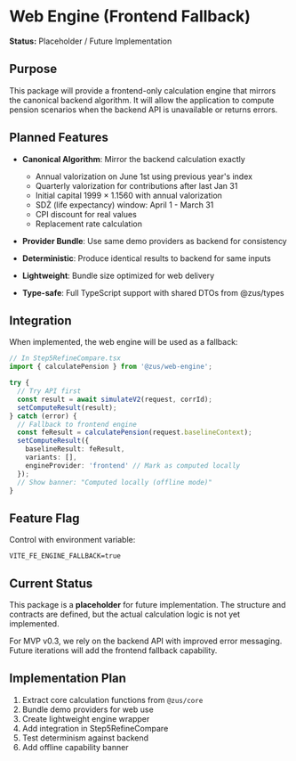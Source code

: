 # Web Engine (Frontend Fallback)

**Status:** Placeholder / Future Implementation

## Purpose

This package will provide a frontend-only calculation engine that mirrors the canonical backend algorithm. It will allow the application to compute pension scenarios when the backend API is unavailable or returns errors.

## Planned Features

- **Canonical Algorithm**: Mirror the backend calculation exactly
  - Annual valorization on June 1st using previous year's index
  - Quarterly valorization for contributions after last Jan 31
  - Initial capital 1999 × 1.1560 with annual valorization
  - SDŻ (life expectancy) window: April 1 - March 31
  - CPI discount for real values
  - Replacement rate calculation

- **Provider Bundle**: Use same demo providers as backend for consistency
- **Deterministic**: Produce identical results to backend for same inputs
- **Lightweight**: Bundle size optimized for web delivery
- **Type-safe**: Full TypeScript support with shared DTOs from @zus/types

## Integration

When implemented, the web engine will be used as a fallback:

```typescript
// In Step5RefineCompare.tsx
import { calculatePension } from '@zus/web-engine';

try {
  // Try API first
  const result = await simulateV2(request, corrId);
  setComputeResult(result);
} catch (error) {
  // Fallback to frontend engine
  const feResult = calculatePension(request.baselineContext);
  setComputeResult({
    baselineResult: feResult,
    variants: [],
    engineProvider: 'frontend' // Mark as computed locally
  });
  // Show banner: "Computed locally (offline mode)"
}
```

## Feature Flag

Control with environment variable:
```
VITE_FE_ENGINE_FALLBACK=true
```

## Current Status

This package is a **placeholder** for future implementation. The structure and contracts are defined, but the actual calculation logic is not yet implemented.

For MVP v0.3, we rely on the backend API with improved error messaging. Future iterations will add the frontend fallback capability.

## Implementation Plan

1. Extract core calculation functions from `@zus/core`
2. Bundle demo providers for web use
3. Create lightweight engine wrapper
4. Add integration in Step5RefineCompare
5. Test determinism against backend
6. Add offline capability banner
